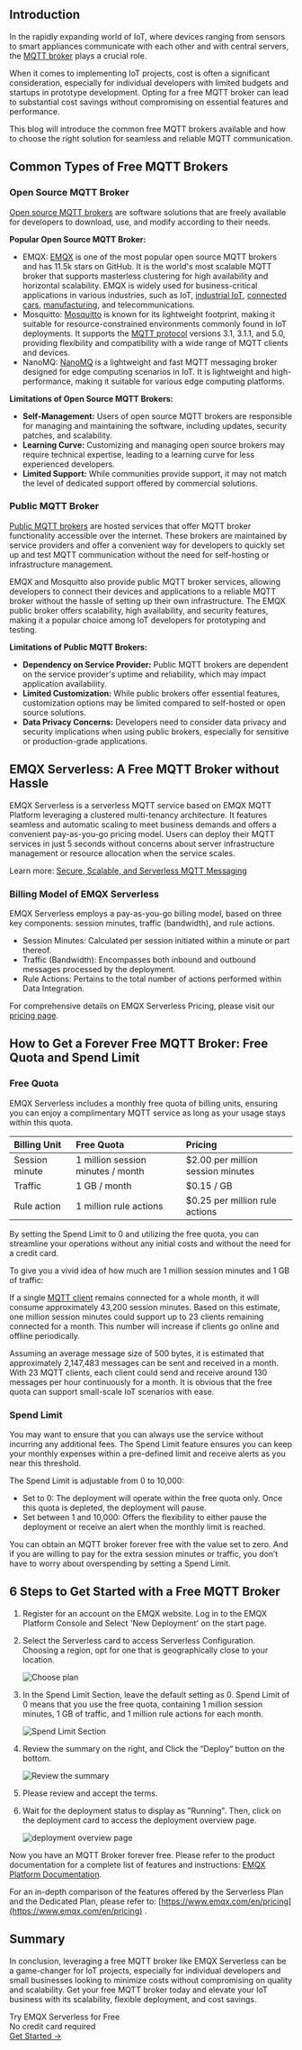 ## Introduction

In the rapidly expanding world of IoT, where devices ranging from sensors to smart appliances communicate with each other and with central servers, the [MQTT broker](https://www.emqx.com/en/blog/the-ultimate-guide-to-mqtt-broker-comparison) plays a crucial role. 

When it comes to implementing IoT projects, cost is often a significant consideration, especially for individual developers with limited budgets and startups in prototype development. Opting for a free MQTT broker can lead to substantial cost savings without compromising on essential features and performance.

This blog will introduce the common free MQTT brokers available and how to choose the right solution for seamless and reliable MQTT communication.

## Common Types of Free MQTT Brokers

### Open Source MQTT Broker

[Open source MQTT brokers](https://www.emqx.com/en/blog/a-comprehensive-comparison-of-open-source-mqtt-brokers-in-2023) are software solutions that are freely available for developers to download, use, and modify according to their needs. 

**Popular Open Source MQTT Broker:**

- EMQX: [EMQX](https://www.emqx.io/) is one of the most popular open source MQTT brokers and has 11.5k stars on GitHub. It is the world's most scalable MQTT broker that supports masterless clustering for high availability and horizontal scalability. EMQX is widely used for business-critical applications in various industries, such as IoT, [industrial IoT](https://www.emqx.com/en/use-cases/industrial-iot), [connected cars](https://www.emqx.com/en/blog/connected-cars-and-automotive-connectivity-all-you-need-to-know), [manufacturing](https://docs.emqx.com/en/enterprise/latest/), and telecommunications.
- Mosquitto: [Mosquitto](https://www.emqx.com/en/blog/mosquitto-mqtt-broker-pros-cons-tutorial-and-modern-alternatives) is known for its lightweight footprint, making it suitable for resource-constrained environments commonly found in IoT deployments. It supports the [MQTT protocol](https://www.emqx.com/en/blog/the-easiest-guide-to-getting-started-with-mqtt) versions 3.1, 3.1.1, and 5.0, providing flexibility and compatibility with a wide range of MQTT clients and devices.
- NanoMQ: [NanoMQ](https://nanomq.io/) is a lightweight and fast MQTT messaging broker designed for edge computing scenarios in IoT. It is lightweight and high-performance, making it suitable for various edge computing platforms. 

**Limitations of Open Source MQTT Brokers:**

- **Self-Management:** Users of open source MQTT brokers are responsible for managing and maintaining the software, including updates, security patches, and scalability.
- **Learning Curve:** Customizing and managing open source brokers may require technical expertise, leading to a learning curve for less experienced developers.
- **Limited Support:** While communities provide support, it may not match the level of dedicated support offered by commercial solutions.

### Public MQTT Broker

[Public MQTT brokers](https://www.emqx.com/en/mqtt/public-mqtt5-broker) are hosted services that offer MQTT broker functionality accessible over the internet. These brokers are maintained by service providers and offer a convenient way for developers to quickly set up and test MQTT communication without the need for self-hosting or infrastructure management.

EMQX and Mosquitto also provide public MQTT broker services, allowing developers to connect their devices and applications to a reliable MQTT broker without the hassle of setting up their own infrastructure. The EMQX public broker offers scalability, high availability, and security features, making it a popular choice among IoT developers for prototyping and testing.

**Limitations of Public MQTT Brokers:**

- **Dependency on Service Provider:** Public MQTT brokers are dependent on the service provider's uptime and reliability, which may impact application availability.
- **Limited Customization:** While public brokers offer essential features, customization options may be limited compared to self-hosted or open source solutions.
- **Data Privacy Concerns:** Developers need to consider data privacy and security implications when using public brokers, especially for sensitive or production-grade applications.

## EMQX Serverless: A Free MQTT Broker without Hassle

EMQX Serverless is a serverless MQTT service based on EMQX MQTT Platform leveraging a clustered multi-tenancy architecture. It features seamless and automatic scaling to meet business demands and offers a convenient pay-as-you-go pricing model. Users can deploy their MQTT services in just 5 seconds without concerns about server infrastructure management or resource allocation when the service scales.

Learn more: [Secure, Scalable, and Serverless MQTT Messaging](https://www.emqx.com/en/cloud/serverless-mqtt) 

### Billing Model of EMQX Serverless

EMQX Serverless employs a pay-as-you-go billing model, based on three key components: session minutes, traffic (bandwidth), and rule actions.

- Session Minutes: Calculated per session initiated within a minute or part thereof.
- Traffic (Bandwidth): Encompasses both inbound and outbound messages processed by the deployment.
- Rule Actions: Pertains to the total number of actions performed within Data Integration.

For comprehensive details on EMQX Serverless Pricing, please visit our [pricing page](https://www.emqx.com/en/pricing).

## How to Get a Forever Free MQTT Broker: Free Quota and Spend Limit

### Free Quota

EMQX Serverless includes a monthly free quota of billing units, ensuring you can enjoy a complimentary MQTT service as long as your usage stays within this quota.

| **Billing Unit** | **Free Quota**                    | **Pricing**                       |
| :--------------- | :-------------------------------- | :-------------------------------- |
| Session minute   | 1 million session minutes / month | $2.00 per million session minutes |
| Traffic          | 1 GB / month                      | $0.15 / GB                        |
| Rule action      | 1 million rule actions            | $0.25 per million rule actions    |

By setting the Spend Limit to 0 and utilizing the free quota, you can streamline your operations without any initial costs and without the need for a credit card.

To give you a vivid idea of how much are 1 million session minutes and 1 GB of traffic:

If a single [MQTT client](https://www.emqx.com/en/blog/mqtt-client-tools) remains connected for a whole month, it will consume approximately 43,200 session minutes. Based on this estimate, one million session minutes could support up to 23 clients remaining connected for a month. This number will increase if clients go online and offline periodically.

Assuming an average message size of 500 bytes, it is estimated that approximately 2,147,483 messages can be sent and received in a month. With 23 MQTT clients, each client could send and receive around 130 messages per hour continuously for a month. It is obvious that the free quota can support small-scale IoT scenarios with ease.

### Spend Limit

You may want to ensure that you can always use the service without incurring any additional fees. The Spend Limit feature ensures you can keep your monthly expenses within a pre-defined limit and receive alerts as you near this threshold.

The Spend Limit is adjustable from 0 to 10,000:

- Set to 0: The deployment will operate within the free quota only. Once this quota is depleted, the deployment will pause.
- Set between 1 and 10,000: Offers the flexibility to either pause the deployment or receive an alert when the monthly limit is reached.

You can obtain an MQTT broker forever free with the value set to zero. And if you are willing to pay for the extra session minutes or traffic, you don’t have to worry about overspending by setting a Spend Limit.

## 6 Steps to Get Started with a Free MQTT Broker

1. Register for an account on the EMQX website. Log in to the EMQX Platform Console and Select 'New Deployment' on the start page.

2. Select the Serverless card to access Serverless Configuration. Choosing a region, opt for one that is geographically close to your location.

   ![Choose plan](https://assets.emqx.com/images/5c34405e61e6c334954d5cb5d47ffce3.png)

1. In the Spend Limit Section, leave the default setting as 0. Spend Limit of 0 means that you use the free quota, containing 1 million session minutes, 1 GB of traffic, and 1 million rule actions for each month. 

   ![Spend Limit Section](https://assets.emqx.com/images/23423ec9aed85dd01f2f9378d1057349.png)

1. Review the summary on the right, and Click the “Deploy“ button on the bottom.

   ![Review the summary](https://assets.emqx.com/images/1e5f48101776d0962844ed3b3ab834ed.png)

1. Please review and accept the terms. 

2. Wait for the deployment status to display as "Running". Then, click on the deployment card to access the deployment overview page.

   ![deployment overview page](https://assets.emqx.com/images/f52c2ed8f5ac7ac9093d67eac6840522.png)

Now you have an MQTT Broker forever free. Please refer to the product documentation for a complete list of features and instructions: [EMQX Platform Documentation](https://docs.emqx.com/en/cloud/latest/).

For an in-depth comparison of the features offered by the Serverless Plan and the Dedicated Plan, please refer to: [https://www.emqx.com/en/pricing](https://www.emqx.com/en/pricing) .

## Summary

In conclusion, leveraging a free MQTT broker like EMQX Serverless can be a game-changer for IoT projects, especially for individual developers and small businesses looking to minimize costs without compromising on quality and scalability. Get your free MQTT broker today and elevate your IoT business with its scalability, flexible deployment, and cost savings.



<section class="promotion">
    <div>
        Try EMQX Serverless for Free
        <div>No credit card required</div>
    </div>
    <a href="https://accounts.emqx.com/signup?continue=https://cloud-intl.emqx.com/console/deployments/0?oper=new" class="button is-gradient">Get Started →</a>
</section>
